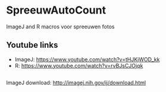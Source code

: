 # SpreeuwAutoCount
ImageJ and R macros voor spreeuwen fotos

## Youtube links
* ImageJ: https://www.youtube.com/watch?v=tHJKjWOD_kk
* R: https://www.youtube.com/watch?v=rvBJsCJOjqk

## 
ImageJ download: http://imagej.nih.gov/ij/download.html
